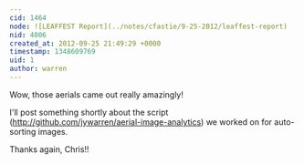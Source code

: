 ```yaml
---
cid: 1464
node: ![LEAFFEST Report](../notes/cfastie/9-25-2012/leaffest-report)
nid: 4006
created_at: 2012-09-25 21:49:29 +0000
timestamp: 1348609769
uid: 1
author: warren
---
```


Wow, those aerials came out really amazingly! 

I'll post something shortly about the script (http://github.com/jywarren/aerial-image-analytics) we worked on for auto-sorting images. 

Thanks again, Chris!!